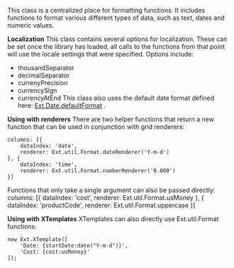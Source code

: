This class is a centralized place for formatting functions. It includes
functions to format various different types of data, such as text, dates and numeric values.

__Localization__
This class contains several options for localization. These can be set once the library has loaded,
all calls to the functions from that point will use the locale settings that were specified.
Options include:
- thousandSeparator
- decimalSeparator
- currenyPrecision
- currencySign
- currencyAtEnd
This class also uses the default date format defined here:
<a href="#!/api/Ext.Date-property-defaultFormat" rel="Ext.Date-property-defaultFormat" class="docClass" id="ext-gen5910">Ext.Date.defaultFormat</a>
.

__Using with renderers__
There are two helper functions that return a new function that can be used in conjunction with
grid renderers:

    columns: [{
        dataIndex: 'date',
        renderer: Ext.util.Format.dateRenderer('Y-m-d')
    }, {
        dataIndex: 'time',
        renderer: Ext.util.Format.numberRenderer('0.000')
    }]

Functions that only take a single argument can also be passed directly:
    columns: [{
        dataIndex: 'cost',
        renderer: Ext.util.Format.usMoney
    }, {
        dataIndex: 'productCode',
        renderer: Ext.util.Format.uppercase
    }]

__Using with XTemplates__
XTemplates can also directly use Ext.util.Format functions:

    new Ext.XTemplate([
        'Date: {startDate:date("Y-m-d")}',
        'Cost: {cost:usMoney}'
    ]);

